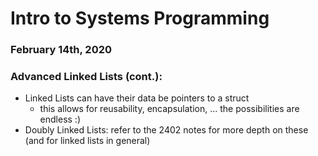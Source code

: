 # Intro to Systems Programming
### February 14th, 2020

### Advanced Linked Lists (cont.):
 - Linked Lists can have their data be pointers to a struct
   - this allows for reusability, encapsulation, ... the possibilities are endless :)
 - Doubly Linked Lists: refer to the 2402 notes for more depth on these (and for linked lists in general)
